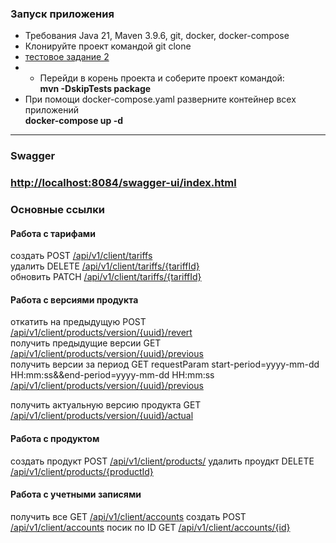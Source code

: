### Запуск приложения

- Требования Java 21, Maven 3.9.6, git, docker, docker-compose <br>
- Клонируйте проект командой git clone <br>
- [тестовое задание 2](https://github.com/dima-abc/tarifficator.git) <br>
- - Перейди в корень проекта и соберите проект командой: <br>
    <b> mvn -DskipTests package </b> <br>
- При помощи docker-compose.yaml разверните контейнер всех приложений <br>
    <b> docker-compose up -d </b> <br>

---

### Swagger

### [http://localhost:8084/swagger-ui/index.html](http://localhost:8084/swagger-ui/index.html)

### Основные ссылки

#### Работа с тарифами

создать POST [/api/v1/client/tariffs](http://localhost:8084/api/v1/client/tariffs) <br>
удалить DELETE [/api/v1/client/tariffs/{tariffId}](http://localhost:8084/api/v1/client/tariffs/{tariffId}) <br>
обновить PATCH [/api/v1/client/tariffs/{tariffId}](http://localhost:8084/api/v1/client/tariffs/{tariffId}) <br>

#### Работа с версиями продукта

откатить на предыдущую POST [/api/v1/client/products/version/{uuid}/revert](http://localhost:8084/api/v1/client/products/version/{uuid}/revert) <br>
получить предыдущие версии GET [/api/v1/client/products/version/{uuid}/previous](http://localhost:8084/api/v1/client/products/version/{uuid}/previous) <br>
получить версии за период GET requestParam start-period=yyyy-mm-dd HH:mm:ss&&end-period=yyyy-mm-dd HH:mm:ss <br>
[/api/v1/client/products/version/{uuid}/previous](http://localhost:8084/api/v1/client/products/version/{uuid}/previous) <br>

получить актуальную версию продукта GET [/api/v1/client/products/version/{uuid}/actual](http://localhost:8084/api/v1/client/products/version/{uuid}/actual) <br>

#### Работа с продуктом

создать продукт POST [/api/v1/client/products/](http://localhost:8084/api/v1/client/products/)
удалить проудкт DELETE [/api/v1/client/products/{productId}](http://localhost:8084/api/v1/client/products/{productId})

#### Работа с учетными записями

получить все GET [/api/v1/client/accounts](http://localhost:8084/api/v1/client/accounts)
создать POST [/api/v1/client/accounts](http://localhost:8084/api/v1/client/accounts)
посик по ID GET [/api/v1/client/accounts/{id}](http://localhost:8084/api/v1/client/accounts/{id})

